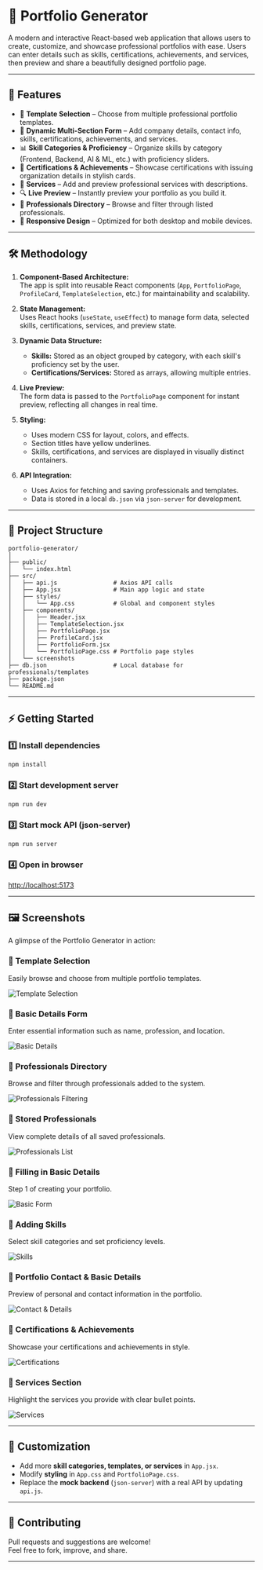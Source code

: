 # 🏦 Portfolio Generator

A modern and interactive React-based web application that allows users to create, customize, and showcase professional portfolios with ease.
Users can enter details such as skills, certifications, achievements, and services, then preview and share a beautifully designed portfolio page.

---

## 🚀 Features

* 🎨 **Template Selection** – Choose from multiple professional portfolio templates.
* 📝 **Dynamic Multi-Section Form** – Add company details, contact info, skills, certifications, achievements, and services.
* 📊 **Skill Categories & Proficiency** – Organize skills by category (Frontend, Backend, AI & ML, etc.) with proficiency sliders.
* 🏅 **Certifications & Achievements** – Showcase certifications with issuing organization details in stylish cards.
* 💼 **Services** – Add and preview professional services with descriptions.
* 🔍 **Live Preview** – Instantly preview your portfolio as you build it.
* 📒 **Professionals Directory** – Browse and filter through listed professionals.
* 📱 **Responsive Design** – Optimized for both desktop and mobile devices.

---

## 🛠️ Methodology

1. **Component-Based Architecture:**  
   The app is split into reusable React components (`App`, `PortfolioPage`, `ProfileCard`, `TemplateSelection`, etc.) for maintainability and scalability.

2. **State Management:**  
   Uses React hooks (`useState`, `useEffect`) to manage form data, selected skills, certifications, services, and preview state.

3. **Dynamic Data Structure:**  
   - **Skills:** Stored as an object grouped by category, with each skill's proficiency set by the user.
   - **Certifications/Services:** Stored as arrays, allowing multiple entries.

4. **Live Preview:**  
   The form data is passed to the `PortfolioPage` component for instant preview, reflecting all changes in real time.

5. **Styling:**  
   - Uses modern CSS for layout, colors, and effects.
   - Section titles have yellow underlines.
   - Skills, certifications, and services are displayed in visually distinct containers.

6. **API Integration:**  
   - Uses Axios for fetching and saving professionals and templates.
   - Data is stored in a local `db.json` via `json-server` for development.

---

## 📁 Project Structure

```
portfolio-generator/
│
├── public/
│   └── index.html
├── src/
│   ├── api.js                # Axios API calls
│   ├── App.jsx               # Main app logic and state
│   ├── styles/
│   │   └── App.css           # Global and component styles
│   ├── components/
│   │   ├── Header.jsx
│   │   ├── TemplateSelection.jsx
│   │   ├── PortfolioPage.jsx
│   │   ├── ProfileCard.jsx
│   │   ├── PortfolioForm.jsx
│   │   └── PortfolioPage.css # Portfolio page styles
│   └── screenshots
├── db.json                   # Local database for professionals/templates
├── package.json
└── README.md
```

---

## ⚡ Getting Started

### 1️⃣ Install dependencies

```bash
npm install
```

### 2️⃣ Start development server

```bash
npm run dev
```

### 3️⃣ Start mock API (json-server)

```bash
npm run server
```

### 4️⃣ Open in browser

[http://localhost:5173](http://localhost:5173)


---

## 🖼️ Screenshots

A glimpse of the Portfolio Generator in action:

### 🔹 Template Selection
Easily browse and choose from multiple portfolio templates.


![Template Selection](./screenshots/choose_temp.png)

### 🔹 Basic Details Form
Enter essential information such as name, profession, and location.


![Basic Details](./screenshots/enter_basic.png)

### 🔹 Professionals Directory
Browse and filter through professionals added to the system.


![Professionals Filtering](./screenshots/prof_filter.png)

### 🔹 Stored Professionals
View complete details of all saved professionals.


![Professionals List](./screenshots/professionals.png)

### 🔹 Filling in Basic Details
Step 1 of creating your portfolio.


![Basic Form](./screenshots/filling_basic.png)

### 🔹 Adding Skills
Select skill categories and set proficiency levels.


![Skills](./screenshots/fill_skills.png)

### 🔹 Portfolio Contact & Basic Details
Preview of personal and contact information in the portfolio.


![Contact & Details](./screenshots/skills.png)

### 🔹 Certifications & Achievements
Showcase your certifications and achievements in style.


![Certifications](./screenshots/certifications.png)

### 🔹 Services Section
Highlight the services you provide with clear bullet points.


![Services](./screenshots/services.png)


---



## 🎨 Customization

* Add more **skill categories, templates, or services** in `App.jsx`.
* Modify **styling** in `App.css` and `PortfolioPage.css`.
* Replace the **mock backend** (`json-server`) with a real API by updating `api.js`.

---

## 🤝 Contributing

Pull requests and suggestions are welcome!  
Feel free to fork, improve, and share.

---


